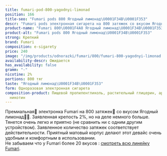 ```yaml
---
title: fumari-pod-800-yagodnyi-limonad
position: 166
title-seo: "Fumari pods 800 Ягодный лимонад\U0001F34B\U0001F353"
descr: "Fumari pods электронная сигарета на 800 затяжек со вкусом Ягодный лимонад\U0001F34B\U0001F353"
product-name: "Fumari 800\U0001F4A8 Ягодный лимонад\U0001F34B\U0001F353"
product-alt: "Fumari pods 800 Ягодный лимонад\U0001F34B\U0001F353"
strong: Крепкий
brand: Fumari
composition: e-sigarety
price: 240
image: "/img/products/odnorazki/fumari/800/fumari-800-yagodnyi-limonad.png"
availability-descr: Ожидается
has_availability: false
gramm: "-"
nicotine: 2%
portions: 800 тяг
taste: "Ягодный лимонад\U0001F34B\U0001F353"
form: Одноразовая электронная сигарета
composition-product: Пищевой пропиленгликоль, растительный глицерин, ароматизатор,
  никотин
---
```


Премиальная🥇 электронка Fumari на 800 затяжек💨 со вкусом Ягодный лимонад🍋🍓. Заявленная крепость 2%, но на деле немного больше. Тянется очень легко и приятно (не сравнить ни с одним другим устройством). Заявленное количество затяжек соответствует действительности. Приятный матовый корпус делают этот девайс очень удобным и комфортным в использовании.<br>
Не забываем что у Fumari более 20 вкусов : [смотреть всю линейку Fumari](/fumari).